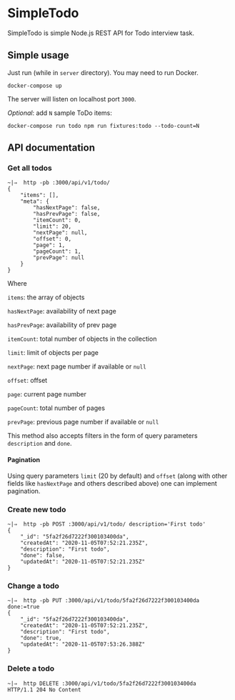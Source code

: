 # SimpleTodo

SimpleTodo is simple Node.js REST API for Todo interview task.

## Simple usage

Just run (while in `server` directory). You may need to run Docker.

```
docker-compose up
```

The server will listen on localhost port `3000`.

_Optional_: add `N` sample ToDo items:

```
docker-compose run todo npm run fixtures:todo --todo-count=N
```

## API documentation

### Get all todos

```
~|⇒  http -pb :3000/api/v1/todo/
{
    "items": [],
    "meta": {
        "hasNextPage": false,
        "hasPrevPage": false,
        "itemCount": 0,
        "limit": 20,
        "nextPage": null,
        "offset": 0,
        "page": 1,
        "pageCount": 1,
        "prevPage": null
    }
}
```

Where

`items`: the array of objects

`hasNextPage`: availability of next page

`hasPrevPage`: availability of prev page

`itemCount`: total number of objects in the collection

`limit`: limit of objects per page

`nextPage`: next page number if available or `null`

`offset`: offset

`page`: current page number

`pageCount`: total number of pages

`prevPage`: previous page number if available or `null`


This method also accepts filters in the form of query parameters `description` and `done`.

#### Pagination

Using query parameters `limit` (20 by default) and `offset` (along with other fields like `hasNextPage` and others described above) one can implement pagination.

### Create new todo

```
~|⇒  http -pb POST :3000/api/v1/todo/ description='First todo'
{
    "_id": "5fa2f26d7222f300103400da",
    "createdAt": "2020-11-05T07:52:21.235Z",
    "description": "First todo",
    "done": false,
    "updatedAt": "2020-11-05T07:52:21.235Z"
}
```

### Change a todo

```
~|⇒  http -pb PUT :3000/api/v1/todo/5fa2f26d7222f300103400da done:=true
{
    "_id": "5fa2f26d7222f300103400da",
    "createdAt": "2020-11-05T07:52:21.235Z",
    "description": "First todo",
    "done": true,
    "updatedAt": "2020-11-05T07:53:26.388Z"
}
```

### Delete a todo

```
~|⇒  http DELETE :3000/api/v1/todo/5fa2f26d7222f300103400da
HTTP/1.1 204 No Content
```
